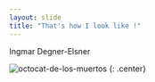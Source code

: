 ```yaml
---
layout: slide
title: "That's how I look like !"
---
```


Ingmar Degner-Elsner

![octocat-de-los-muertos](https://octodex.github.com/images/octocat-de-los-muertos.jpg)
{: .center}
